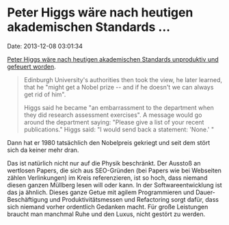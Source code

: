 Peter Higgs wäre nach heutigen akademischen Standards \...
==========================================================

Date: 2013-12-08 03:01:34

[Peter Higgs wäre nach heutigen akademischen Standards unproduktiv und
gefeuert
worden](http://www.theguardian.com/science/2013/dec/06/peter-higgs-boson-academic-system).

> Edinburgh University\'s authorities then took the view, he later
> learned, that he \"might get a Nobel prize -- and if he doesn\'t we
> can always get rid of him\".
>
> Higgs said he became \"an embarrassment to the department when they
> did research assessment exercises\". A message would go around the
> department saying: \"Please give a list of your recent publications.\"
> Higgs said: \"I would send back a statement: \'None.\' \"

Dann hat er 1980 tatsächlich den Nobelpreis gekriegt und seit dem stört
sich da keiner mehr dran.

Das ist natürlich nicht nur auf die Physik beschränkt. Der Ausstoß an
wertlosen Papers, die sich aus SEO-Gründen (bei Papers wie bei Webseiten
zählen Verlinkungen) im Kreis referenzieren, ist so hoch, dass niemand
diesen ganzen Müllberg lesen will oder kann. In der Softwareentwicklung
ist das ja ähnlich. Dieses ganze Getue mit agilem Programmieren und
Dauer-Beschäftigung und Produktivitätsmessen und Refactoring sorgt
dafür, dass sich niemand vorher ordentlich Gedanken macht. Für große
Leistungen braucht man manchmal Ruhe und den Luxus, nicht gestört zu
werden.
